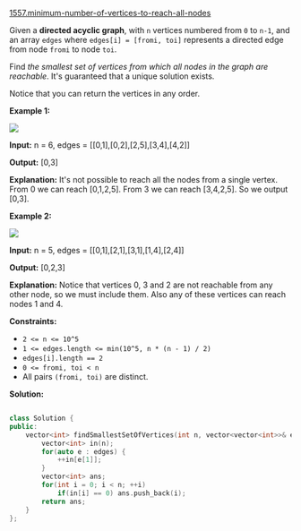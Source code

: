 [1557.minimum-number-of-vertices-to-reach-all-nodes](https://leetcode.com/problems/minimum-number-of-vertices-to-reach-all-nodes/)  

Given a **directed acyclic graph**, with `n` vertices numbered from `0` to `n-1`, and an array `edges` where `edges[i] = [fromi, toi]` represents a directed edge from node `fromi` to node `toi`.

Find _the smallest set of vertices from which all nodes in the graph are reachable_. It's guaranteed that a unique solution exists.

Notice that you can return the vertices in any order.

**Example 1:**

![](https://assets.leetcode.com/uploads/2020/07/07/untitled22.png)

  
**Input:** n = 6, edges = \[\[0,1\],\[0,2\],\[2,5\],\[3,4\],\[4,2\]\]
  
**Output:** \[0,3\]
  
**Explanation:** It's not possible to reach all the nodes from a single vertex. From 0 we can reach \[0,1,2,5\]. From 3 we can reach \[3,4,2,5\]. So we output \[0,3\].

**Example 2:**

![](https://assets.leetcode.com/uploads/2020/07/07/untitled.png)

  
**Input:** n = 5, edges = \[\[0,1\],\[2,1\],\[3,1\],\[1,4\],\[2,4\]\]
  
**Output:** \[0,2,3\]
  
**Explanation:** Notice that vertices 0, 3 and 2 are not reachable from any other node, so we must include them. Also any of these vertices can reach nodes 1 and 4.
  

**Constraints:**

*   `2 <= n <= 10^5`
*   `1 <= edges.length <= min(10^5, n * (n - 1) / 2)`
*   `edges[i].length == 2`
*   `0 <= fromi, toi < n`
*   All pairs `(fromi, toi)` are distinct.  



**Solution:**  

```cpp

class Solution {
public:
    vector<int> findSmallestSetOfVertices(int n, vector<vector<int>>& edges) {
        vector<int> in(n);
        for(auto e : edges) {
            ++in[e[1]];
        }
        vector<int> ans;
        for(int i = 0; i < n; ++i)
            if(in[i] == 0) ans.push_back(i);
        return ans;
    }
};

```
      
